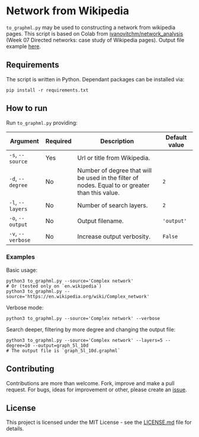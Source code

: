 # Network from Wikipedia
`to_graphml.py` may be used to constructing a network from wikipedia pages.
This script is based on Colab from [ivanovitchm/network_analysis](https://github.com/ivanovitchm/network_analysis) (Week 07 Directed networks: case study of Wikipedia pages).
Output file example [here](output.graphml).

## Requirements
The script is written in Python. Dependant packages can be installed via:

```shell
pip install -r requirements.txt
```

## How to run
Run `to_graphml.py` providing:

| Argument | Required | Description | Default value |
| -------- | -------- | ----------- | ------------- |
| `-s`, `--source` | Yes | Url or title from Wikipedia. | |
| `-d`, `--degree` | No | Number of degree that will be used in the filter of nodes. Equal to or greater than this value. | `2` |
| `-l`, `--layers` | No | Number of search layers. | `2` |
| `-o`, `--output` | No | Output filename. | `'output'` |
| `-v`, `--verbose` | No | Increase output verbosity. | `False` |

### Examples

Basic usage:
```shell
python3 to_graphml.py --source='Complex network'
# Or (tested only on `en.wikipedia`)
python3 to_graphml.py --source='https://en.wikipedia.org/wiki/Complex_network'
```

Verbose mode:
```shell
python3 to_graphml.py --source='Complex network' --verbose
```

Search deeper, filtering by more degree and changing the output file:
```shell
python3 to_graphml.py --source='Complex network' --layers=5 --degree=10 --output=graph_5l_10d
# The output file is `graph_5l_10d.graphml`
```

## Contributing
Contributions are more than welcome. Fork, improve and make a pull request. For bugs, ideas for improvement or other, please create an [issue](https://github.com/alvarofpp/dataset-network-from-wikipedia/issues).

## License
This project is licensed under the MIT License - see the [LICENSE.md](LICENSE.md) file for details.
